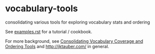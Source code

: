 # vocabulary-tools

consolidating various tools for exploring vocabulary stats and ordering

See [examples.rst](https://github.com/jtauber/vocabulary-tools/blob/master/examples.rst) for a tutorial / cookbook.

For more background, see [Consolidating Vocabulary Coverage and Ordering Tools](https://jktauber.com/2019/04/20/consolidating-vocabulary-coverage-and-ordering-too/) and <http://jktauber.com/> in general.
